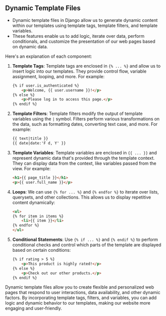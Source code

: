 ## Dynamic Template Files

+ Dynamic template files in Django allow us to generate dynamic content within our templates using template tags, template filters, and template variables.
+ These features enable us to add logic, iterate over data, perform conditionals, and customize the presentation of our web pages based on dynamic data.


Here's an explanation of each component:

1. **Template Tags**: Template tags are enclosed in `{% ... %}` and allow us to insert logic into our templates. They provide control flow, variable assignment, looping, and more. For example:

   ```html
   {% if user.is_authenticated %}
       <p>Welcome, {{ user.username }}!</p>
   {% else %}
       <p>Please log in to access this page.</p>
   {% endif %}
   ```

2. **Template Filters**: Template filters modify the output of template variables using the `|` symbol. Filters perform various transformations on the data, such as formatting dates, converting text case, and more. For example:

   ```html
   {{ text|title }}
   {{ date|date:'F d, Y' }}
   ```

3. **Template Variables**: Template variables are enclosed in `{{ ... }}` and represent dynamic data that's provided through the template context. They can display data from the context, like variables passed from the view. For example:

   ```html
   <h1>{{ page_title }}</h1>
   <p>{{ user.full_name }}</p>
   ```

4. **Loops**: We can use `{% for ... %}` and `{% endfor %}` to iterate over lists, querysets, and other collections. This allows us to display repetitive content dynamically:

   ```html
   <ul>
   {% for item in items %}
       <li>{{ item }}</li>
   {% endfor %}
   </ul>
   ```

5. **Conditional Statements**: Use `{% if ... %}` and `{% endif %}` to perform conditional checks and control which parts of the template are displayed based on certain conditions:

   ```html
   {% if rating > 5 %}
       <p>This product is highly rated!</p>
   {% else %}
       <p>Check out our other products.</p>
   {% endif %}
   ```

Dynamic template files allow you to create flexible and personalized web pages that respond to user interactions, data availability, and other dynamic factors. By incorporating template tags, filters, and variables, you can add logic and dynamic behavior to our templates, making our website more engaging and user-friendly.